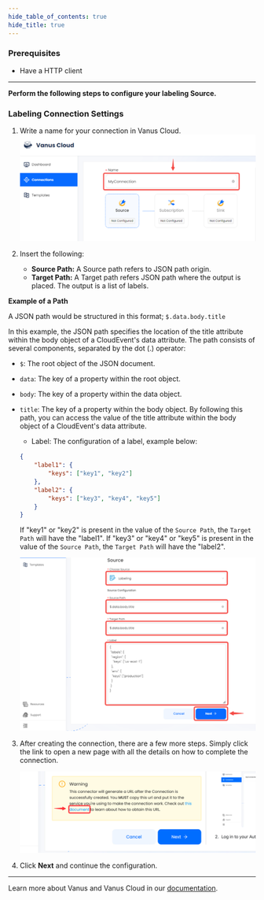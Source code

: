 ```yaml
--- 
hide_table_of_contents: true
hide_title: true
---
```


### Prerequisites

- Have a HTTP client

---

**Perform the following steps to configure your labeling Source.**

### Labeling Connection Settings
1. Write a name for your connection in Vanus Cloud.
![](images/name.png)

2. Insert the following:
    - **Source Path:** A Source path refers to JSON path origin.
    - **Target Path:** A Target path refers JSON path where the output is placed. The output is a list of labels.
    
**Example of a Path**

A JSON path would be structured in this format; `$.data.body.title`

In this example, the JSON path specifies the location of the title attribute within the body object of a CloudEvent's data attribute. The path consists of several components, separated by the dot (.) operator:

- `$`: The root object of the JSON document.
- `data`: The key of a property within the root object.
- `body`: The key of a property within the data object.
- `title`: The key of a property within the body object.
By following this path, you can access the value of the title attribute within the body object of a CloudEvent's data attribute.

    - Label: The configuration of a label, example below:
    ```json
    {
        "label1": {
            "keys": ["key1", "key2"]
        },
        "label2": {
            "keys": ["key3", "key4", "key5"]
        }
    }
    ```
    If "key1" or "key2" is present in the value of  the `Source Path`, the `Target Path` will have the "label1".
    If "key3" or "key4" or "key5" is present in the value of the `Source Path`, the `Target Path` will have the "label2".
    
    ![img.png](images/source.png)
3. After creating the connection, there are a few more steps. Simply click the link to open a new page with all the details on how to complete the connection.

   ![](images/warning.png)

4. Click **Next** and continue the configuration.

---

Learn more about Vanus and Vanus Cloud in our [documentation](https://docs.vanus.ai).
